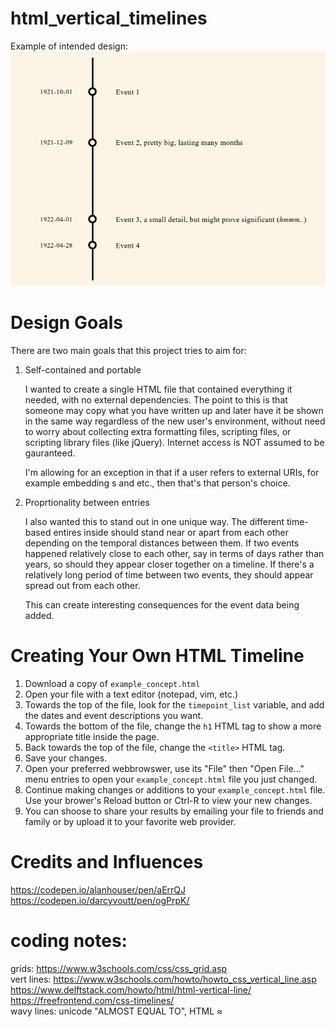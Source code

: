 # html_vertical_timelines

Example of intended design:<br>
![Screenshot of concept](example_concept.png)

# Design Goals

There are two main goals that this project tries to aim for:

1. Self-contained and portable
   
   I wanted to create a single HTML file that contained everything it needed, with no external dependencies. The point to this is that someone may copy what you have written up and later have it be shown in the same way regardless of the new user's environment, without need to worry about collecting extra formatting files, scripting files, or scripting library files (like jQuery). Internet access is NOT assumed to be gauranteed.

    I'm allowing for an exception in that if a user refers to external URIs, for example embedding <img>s and etc., then that's that person's choice.
   
3. Proprtionality between entries

    I also wanted this to stand out in one unique way. The different time-based entires inside should stand near or apart from each other depending on the temporal distances between them. If two events happened relatively close to each other, say in terms of days rather than years, so should they appear closer together on a timeline. If there's a relatively long period of time between two events, they should appear spread out from each other.

   This can create interesting consequences for the event data being added.

# Creating Your Own HTML Timeline

1. Download a copy of `example_concept.html`
2. Open your file with a text editor (notepad, vim, etc.)
3. Towards the top of the file, look for the `timepoint_list` variable, and add the dates and event descriptions you want.
4. Towards the bottom of the file, change the `h1` HTML tag to show a more appropriate title inside the page.
5. Back towards the top of the file, change the `<title>` HTML tag.
6. Save your changes.
7. Open your preferred webbrowswer, use its "File" then "Open File..." menu entries to open your `example_concept.html` file you just changed.
8. Continue making changes or additions to your `example_concept.html` file. Use your brower's Reload button or Ctrl-R to view your new changes.
9. You can shoose to share your results by emailing your file to friends and family or by upload it to your favorite web provider.

# Credits and Influences

https://codepen.io/alanhouser/pen/aErrQJ<br>
https://codepen.io/darcyvoutt/pen/ogPrpK/

# coding notes:

grids: https://www.w3schools.com/css/css_grid.asp<br>
vert lines: https://www.w3schools.com/howto/howto_css_vertical_line.asp<br>
            https://www.delftstack.com/howto/html/html-vertical-line/<br>
            https://freefrontend.com/css-timelines/<br>
wavy lines: unicode "ALMOST EQUAL TO", HTML &asymp;<br>


   
